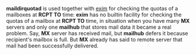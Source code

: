 **maildirquotad** is used together with [exim](http://exim.org) for checking the quotas of a mailboxes at **RCPT TO** time: **exim** has no builtin facility for checking the quotas of a mailbox at **RCPT TO** time, in situation when you have many **MX** servers and only one **mailhub** that stores mail data it became a real problem. Say, **MX** server has received mail, but **mailhub** defers it because recipient's mailbox is full. But **MX** already has said to remote server that mail had been successfully delivered.
